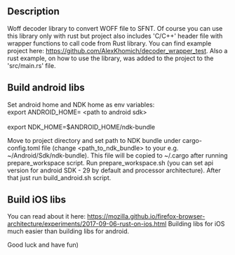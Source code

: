 ## Description
Woff decoder library to convert WOFF file to SFNT. Of course you can use this library only with rust but project also includes 'C/C++' header file with wrapper functions to call code from Rust library. You can find example project here: https://github.com/AlexKhomich/decoder_wrapper_test. Also a rust example, on how to use the library, was added to the project to the 'src/main.rs' file.

## Build android libs
Set android home and NDK home as env variables:
<br> export ANDROID_HOME= \<path to android sdk\> </br>
<br> export NDK_HOME=$ANDROID_HOME/ndk-bundle </br>

Move to project directory and set path to NDK bundle under cargo-config.toml file (change <path_to_ndk_bundle> to your e.g. ~/Android/Sdk/ndk-bundle). This file will be copied to ~/.cargo after running prepare_workspace script. 
 Run prepare_workspace.sh (you can set api version for android SDK - 29 by default and processor architecture). After that just run build_android.sh script. 
 
 ## Build iOS libs
 You can read about it here: https://mozilla.github.io/firefox-browser-architecture/experiments/2017-09-06-rust-on-ios.html
 Building libs for iOS much easier than building libs for android.
 
 Good luck and have fun)

